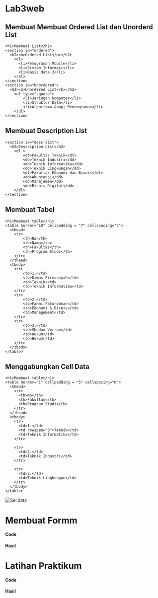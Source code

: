 # Lab3web

## Membuat Membuat Ordered List dan Unorderd List
```
<h1>Membuat List</h1>
<section id="ordered">
  <h2><b>Ordered List</b></h2>
    <ol>
      <li>Pemograman Mobile</li>
      <li>Sistem Informasi</li>
      <li>Basis data 2</li>
    </ol>
</section>
<section id="Unordered">
  <h2><b>Unordered List</b></h2>
    <ul type="square">
        <li>Jaringan Komputer</li>
        <li>Struktur Data</li>
        <li>Algoritma &amp; Pemrograman</li>
    </ul>
</section>
```


## Membuat Description List
```
<section id="desc-list">
  <h2>Description List</h2>
    <dl >
        <dt>Fakultas Teknik</dt>
        <dd>Teknik Industri</dd>
        <dd>Teknik Informatika</dd>
        <dd>Teknik Lingkungan</dd>
        <dt>Fakultas Ekonomi dan Bisnis</dt>
        <dd>Akuntansi</dd>
        <dd>Manajemen</dd>
        <dd>Bisnis Digital</dd>
    </dl>
</section>
```


## Membuat Tabel
```
<h1>Membuat table</h1>
<table border="10" cellpadding = "7" cellspacing="5">
  <thead>
    <tr>
        <th>No</th>
        <th>Nama</th>
        <th>Fakultas</th>
        <th>Program Studi</th>
    </tr>
  </thead>
  <tbody>
    <tr>
        <td>1.</td>
        <td>Dimas Firmansyah</td>
        <td>Teknik</td>
        <td>Teknik Informatika</td>
    </tr>
    <tr>
        <td>2.</td>
        <td>Fahmi Faturohman</td>
        <td>Ekonomi & Bisnis</td>
        <td>Management</td>
    </tr>
    <tr>
        <td>3.</td>
        <td>Shadam Verron</td>
        <td>Hukum</td>
        <td>Hukum</td>
    </tr>
  </tbody>
</table>
```


## Menggabungkan Cell Data
```
<h1>Membuat table</h1>
<table border="1" cellpadding = "5" cellspacing="0">
  <thead>
    <tr>
      <th>No</th>
      <th>Fakultas</th>
      <th>Program Studi</th>
    </tr>
  </thead>
  <tbody>
    <tr>
      <td>1.</td>
      <td rowspan="3">Teknik</td>
      <td>Teknik Informatika</td>
    </tr>

    <tr>
      <td>2.</td>
      <td>Teknik Industri</td>
    </tr>

    <tr>
      <td>3.</td>
      <td>Teknik Lingkungan</td>
    </tr>
  </tbody>
</table>
```
![Sel data](https://github.com/DimasF3009/Lab3web/assets/115356128/133c42f7-eb61-4c0c-9428-d65916cad5fe)

# Membuat Formm
#### Code

#### Hasil


# Latihan Praktikum
#### Code

#### Hasil



